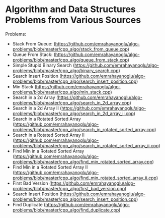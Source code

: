 # Algorithm and Data Structures Problems from Various Sources

Problems:

* Stack From Queue: (https://github.com/emrahayanoglu/algo-problems/blob/master/cpp_algo/stack_from_queue.cpp)
* Queue From Stack: (https://github.com/emrahayanoglu/algo-problems/blob/master/cpp_algo/queue_from_stack.cpp)
* Simple Stupid Binary Search (https://github.com/emrahayanoglu/algo-problems/blob/master/cpp_algo/binary_search.cpp)
* Search Insert Position (https://github.com/emrahayanoglu/algo-problems/blob/master/cpp_algo/search_insert_position.cpp)
* Min Stack (https://github.com/emrahayanoglu/algo-problems/blob/master/cpp_algo/min_stack.cpp)
* Search in a 2d Array (https://github.com/emrahayanoglu/algo-problems/blob/master/cpp_algo/search_in_2d_array.cpp)
* Search in a 2d Array II (https://github.com/emrahayanoglu/algo-problems/blob/master/cpp_algo/search_in_2d_array_ii.cpp) 
* Search in a Rotated Sorted Array (https://github.com/emrahayanoglu/algo-problems/blob/master/cpp_algo/search_in_rotated_sorted_array.cpp)
* Search in a Rotated Sorted Array II (https://github.com/emrahayanoglu/algo-problems/blob/master/cpp_algo/search_in_rotated_sorted_array_ii.cpp)
* Find Min in a Rotated Sorted Array (https://github.com/emrahayanoglu/algo-problems/blob/master/cpp_algo/find_min_rotated_sorted_array.cpp)
* Find Min in a Rotated Sorted Array II (https://github.com/emrahayanoglu/algo-problems/blob/master/cpp_algo/find_min_rotated_sorted_array_ii.cpp)
* First Bad Version (https://github.com/emrahayanoglu/algo-problems/blob/master/cpp_algo/first_bad_version.cpp)
* Search Insert Position (https://github.com/emrahayanoglu/algo-problems/blob/master/cpp_algo/search_insert_position.cpp)
* Find Duplicate (https://github.com/emrahayanoglu/algo-problems/blob/master/cpp_algo/find_duplicate.cpp)